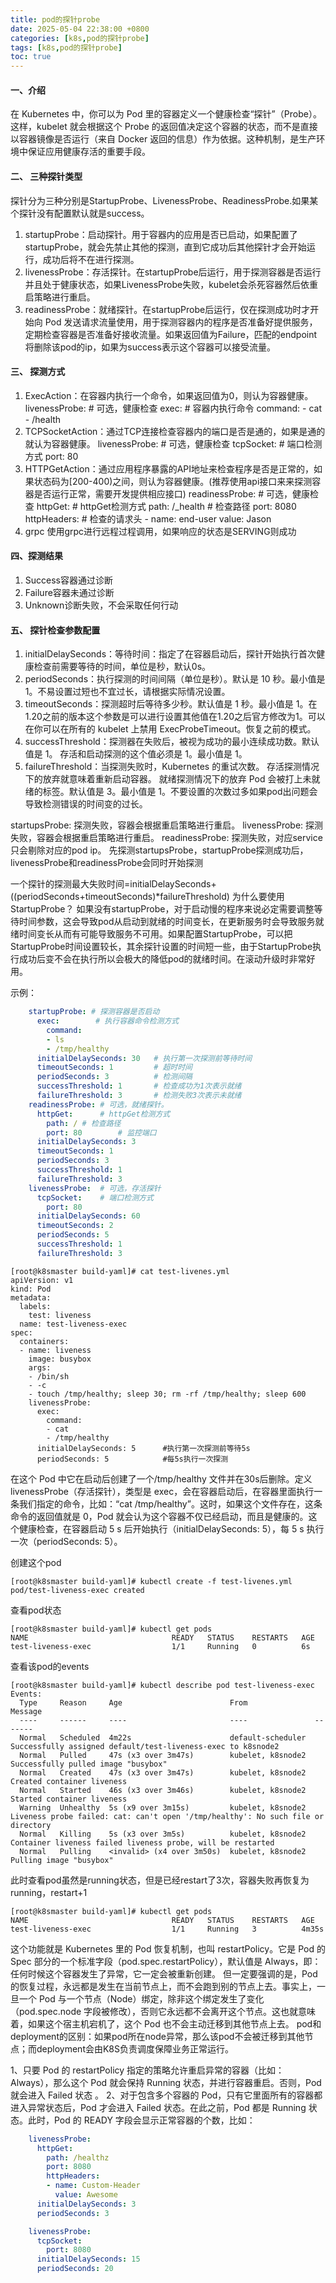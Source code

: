 ```yaml
---
title: pod的探针probe
date: 2025-05-04 22:38:00 +0800
categories: [k8s,pod的探针probe]
tags: [k8s,pod的探针probe]
toc: true
---
```



#### 一、介绍
在 Kubernetes 中，你可以为 Pod 里的容器定义一个健康检查“探针”（Probe）。这样，kubelet 就会根据这个 Probe 的返回值决定这个容器的状态，而不是直接以容器镜像是否运行（来自 Docker 返回的信息）作为依据。这种机制，是生产环境中保证应用健康存活的重要手段。

#### 二、 三种探针类型
探针分为三种分别是StartupProbe、LivenessProbe、ReadinessProbe.如果某个探针没有配置默认就是success。
1. startupProbe：启动探针。用于容器内的应用是否已启动，如果配置了startupProbe，就会先禁止其他的探测，直到它成功后其他探针才会开始运行，成功后将不在进行探测。
2. livenessProbe：存活探针。在startupProbe后运行，用于探测容器是否运行并且处于健康状态，如果LivenessProbe失败，kubelet会杀死容器然后依重启策略进行重启。
3. readinessProbe：就绪探针。在startupProbe后运行，仅在探测成功时才开始向 Pod 发送请求流量使用，用于探测容器内的程序是否准备好提供服务，定期检查容器是否准备好接收流量。如果返回值为Failure，匹配的endpoint将删除该pod的ip，如果为success表示这个容器可以接受流量。

#### 三、 探测方式
1. ExecAction：在容器内执行一个命令，如果返回值为0，则认为容器健康。
livenessProbe:  # 可选，健康检查
      exec:        # 容器内执行命令
        command: 
        - cat
        - /health
2. TCPSocketAction：通过TCP连接检查容器内的端口是否是通的，如果是通的就认为容器健康。
livenessProbe:  # 可选，健康检查
      tcpSocket:    # 端口检测方式
        port: 80
3. HTTPGetAction：通过应用程序暴露的API地址来检查程序是否是正常的，如果状态码为[200-400)之间，则认为容器健康。(推荐使用api接口来来探测容器是否运行正常，需要开发提供相应接口)
readinessProbe:    # 可选，健康检查
      httpGet:        # httpGet检测方式
        path: /_health # 检查路径
        port: 8080
        httpHeaders:   # 检查的请求头
        - name: end-user
          value: Jason
4. grpc
使用grpc进行远程过程调用，如果响应的状态是SERVING则成功

#### 四、探测结果
1. Success容器通过诊断
2. Failure容器未通过诊断
3. Unknown诊断失败，不会采取任何行动
   
#### 五、 探针检查参数配置
1. initialDelaySeconds：等待时间：指定了在容器启动后，探针开始执行首次健康检查前需要等待的时间，单位是秒，默认0s。
2. periodSeconds：执行探测的时间间隔（单位是秒）。默认是 10 秒。最小值是 1。不易设置过短也不宜过长，请根据实际情况设置。
3. timeoutSeconds：探测超时后等待多少秒。默认值是 1 秒。最小值是 1。在1.20之前的版本这个参数是可以进行设置其他值在1.20之后官方修改为1。可以在你可以在所有的 kubelet 上禁用 ExecProbeTimeout。恢复之前的模式。
4. successThreshold：探测器在失败后，被视为成功的最小连续成功数。默认值是 1。 存活和启动探测的这个值必须是 1。最小值是 1。
5. failureThreshold：当探测失败时，Kubernetes 的重试次数。 存活探测情况下的放弃就意味着重新启动容器。 就绪探测情况下的放弃 Pod 会被打上未就绪的标签。默认值是 3。最小值是 1。不要设置的次数过多如果pod出问题会导致检测错误的时间变的过长。

startupsProbe: 探测失败，容器会根据重启策略进行重启。
livenessProbe: 探测失败，容器会根据重启策略进行重启。 
readinessProbe: 探测失败，对应service只会剔除对应的pod ip。
先探测startupsProbe，startupProbe探测成功后，livenessProbe和readinessProbe会同时开始探测

一个探针的探测最大失败时间=initialDelaySeconds+((periodSeconds+timeoutSeconds)*failureThreshold)
为什么要使用StartupProbe？
如果没有startupProbe，对于启动慢的程序来说必定需要调整等待时间参数，这会导致pod从启动到就绪的时间变长，在更新服务时会导致服务就绪时间变长从而有可能导致服务不可用。如果配置StartupProbe，可以把StartupProbe时间设置较长，其余探针设置的时间短一些，由于StartupProbe执行成功后变不会在执行所以会极大的降低pod的就绪时间。在滚动升级时非常好用。

示例：
```yaml
    startupProbe: # 探测容器是否启动
      exec:        # 执行容器命令检测方式
        command: 
        - ls
        - /tmp/healthy
      initialDelaySeconds: 30   # 执行第一次探测前等待时间
      timeoutSeconds: 1         # 超时时间
      periodSeconds: 3          # 检测间隔
      successThreshold: 1       # 检查成功为1次表示就绪
      failureThreshold: 3       # 检测失败3次表示未就绪
    readinessProbe: # 可选，就绪探针。
      httpGet:      # httpGet检测方式
        path: / # 检查路径
        port: 80        # 监控端口
      initialDelaySeconds: 3
      timeoutSeconds: 1 
      periodSeconds: 3  
      successThreshold: 1 
      failureThreshold: 3 
    livenessProbe:  # 可选，存活探针
      tcpSocket:    # 端口检测方式
        port: 80
      initialDelaySeconds: 60       
      timeoutSeconds: 2     
      periodSeconds: 5      
      successThreshold: 1 
      failureThreshold: 3
```
```shell
[root@k8smaster build-yaml]# cat test-livenes.yml
apiVersion: v1
kind: Pod
metadata:
  labels:
    test: liveness
  name: test-liveness-exec
spec:
  containers:
  - name: liveness
    image: busybox
    args:
    - /bin/sh
    - -c
    - touch /tmp/healthy; sleep 30; rm -rf /tmp/healthy; sleep 600
    livenessProbe:
      exec:
        command:
        - cat
        - /tmp/healthy
      initialDelaySeconds: 5      #执行第一次探测前等待5s
      periodSeconds: 5            #每5s执行一次探测
```
在这个 Pod 中它在启动后创建了一个/tmp/healthy 文件并在30s后删除。定义livenessProbe（存活探针），类型是 exec，会在容器启动后，在容器里面执行一条我们指定的命令，比如：“cat /tmp/healthy”。这时，如果这个文件存在，这条命令的返回值就是 0，Pod 就会认为这个容器不仅已经启动，而且是健康的。这个健康检查，在容器启动 5 s 后开始执行（initialDelaySeconds: 5），每 5 s 执行一次（periodSeconds: 5）。

创建这个pod
```shell
[root@k8smaster build-yaml]# kubectl create -f test-livenes.yml 
pod/test-liveness-exec created
```
查看pod状态
```shell
[root@k8smaster build-yaml]# kubectl get pods
NAME                                READY   STATUS    RESTARTS   AGE
test-liveness-exec                  1/1     Running   0          6s
```
查看该pod的events
```shell
[root@k8smaster build-yaml]# kubectl describe pod test-liveness-exec
Events:
  Type     Reason     Age                        From               Message
  ----     ------     ----                       ----               -------
  Normal   Scheduled  4m22s                      default-scheduler  Successfully assigned default/test-liveness-exec to k8snode2
  Normal   Pulled     47s (x3 over 3m47s)        kubelet, k8snode2  Successfully pulled image "busybox"
  Normal   Created    47s (x3 over 3m47s)        kubelet, k8snode2  Created container liveness
  Normal   Started    46s (x3 over 3m46s)        kubelet, k8snode2  Started container liveness
  Warning  Unhealthy  5s (x9 over 3m15s)         kubelet, k8snode2  Liveness probe failed: cat: can't open '/tmp/healthy': No such file or directory
  Normal   Killing    5s (x3 over 3m5s)          kubelet, k8snode2  Container liveness failed liveness probe, will be restarted
  Normal   Pulling    <invalid> (x4 over 3m50s)  kubelet, k8snode2  Pulling image "busybox"
```
此时查看pod虽然是running状态，但是已经restart了3次，容器失败再恢复为running，restart+1
```shell
[root@k8smaster build-yaml]# kubectl get pods
NAME                                READY   STATUS    RESTARTS   AGE
test-liveness-exec                  1/1     Running   3          4m35s
```
这个功能就是 Kubernetes 里的 Pod 恢复机制，也叫 restartPolicy。它是 Pod 的 Spec 部分的一个标准字段（pod.spec.restartPolicy），默认值是 Always，即：任何时候这个容器发生了异常，它一定会被重新创建。
但一定要强调的是，Pod 的恢复过程，永远都是发生在当前节点上，而不会跑到别的节点上去。事实上，一旦一个 Pod 与一个节点（Node）绑定，除非这个绑定发生了变化（pod.spec.node 字段被修改），否则它永远都不会离开这个节点。这也就意味着，如果这个宿主机宕机了，这个 Pod 也不会主动迁移到其他节点上去。
pod和deployment的区别：如果pod所在node异常，那么该pod不会被迁移到其他节点；而deployment会由K8S负责调度保障业务正常运行。

1、只要 Pod 的 restartPolicy 指定的策略允许重启异常的容器（比如：Always），那么这个 Pod 就会保持 Running 状态，并进行容器重启。否则，Pod 就会进入 Failed 状态 。
2、对于包含多个容器的 Pod，只有它里面所有的容器都进入异常状态后，Pod 才会进入 Failed 状态。在此之前，Pod 都是 Running 状态。此时，Pod 的 READY 字段会显示正常容器的个数，比如：


```yaml
    livenessProbe:
      httpGet:
        path: /healthz
        port: 8080
        httpHeaders:
        - name: Custom-Header
          value: Awesome
      initialDelaySeconds: 3
      periodSeconds: 3

    livenessProbe:
      tcpSocket:
        port: 8080
      initialDelaySeconds: 15
      periodSeconds: 20
```

